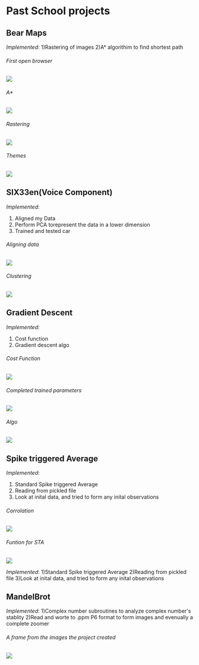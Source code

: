 # Past School projects
## Bear Maps
*Implemented*:
1)Rastering of images
2)A* algorithim to find shortest path
###### First open browser
![](im/Inital.png)
###### A*
![](im/Astar.png)
###### Rastering
![](im/Raster.png)
###### Themes
![](im/theme.png)

## SIX33en(Voice Component)
*Implemented*:
1) Aligned my Data
2) Perform PCA torepresent the data in a lower dimension
3) Trained and tested car

###### Aligning data
![](im/Aligned.png)

###### Clustering
![](im/CLustering.png)


## Gradient Descent

*Implemented*:
1) Cost function
2) Gradient descent algo

###### Cost Function
![](im/Cost.png)
###### Completed trained parameters
![](im/FOUNDLOCALMIn.png)
###### Algo
![](im/Performdf.png)

## Spike triggered Average
*Implemented*:
1) Standard Spike triggered Average
2) Reading from pickled file
3) Look at inital data, and tried to form any inital observations

###### Corrolation
![](im/COR.png)

###### Funtion for STA
![](im/COmputSTA.png)

*Implemented*:
1)Standard Spike triggered Average
2)Reading from pickled file
3)Look at inital data, and tried to form any inital observations

## MandelBrot
*Implemented*:
1)Complex number subroutines to analyze complex number's stablity
2)Read and worte to .ppm P6 format to form images and evenually a complete zoomer 
###### A frame from the images the project created
![](im/Fractal.png)
